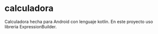 # calculadora
Calculadora hecha para Android con lenguaje kotlin.
En este proyecto uso libreria ExpressionBuilder.
